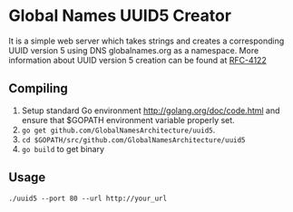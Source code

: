 Global Names UUID5 Creator
==========================

It is a simple web server which takes strings and creates a corresponding
UUID version 5 using DNS globalnames.org as a namespace. More information about
UUID version 5 creation can be found at [RFC-4122][1]

Compiling
---------

1. Setup standard Go environment http://golang.org/doc/code.html and ensure that $GOPATH environment variable properly set.
2. `go get github.com/GlobalNamesArchitecture/uuid5`.
3. `cd $GOPATH/src/github.com/GlobalNamesArchitecture/uuid5`
4. `go build` to get binary

Usage
-----
    ./uuid5 --port 80 --url http://your_url



[1]: http://www.ietf.org/rfc/rfc4122.txt
